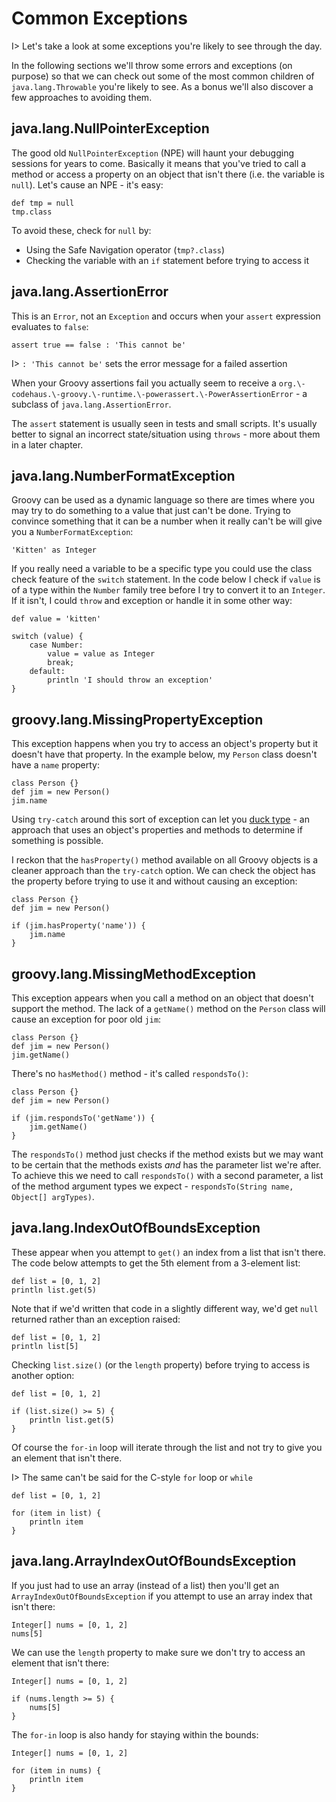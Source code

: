 # Common Exceptions

I> Let's take a look at some exceptions you're likely to see through the day.

In the following sections we'll throw some errors and exceptions (on purpose) so that we can check out some of the most common children of `java.lang.Throwable` you're likely to see. As a bonus we'll also discover a few approaches to avoiding them.

## java.lang.NullPointerException

The good old `NullPointerException` (NPE) will haunt your debugging sessions for years to come. Basically it means that you've tried to call a method or access a property on an object that isn't there (i.e. the variable is `null`). Let's cause an NPE - it's easy:


	def tmp = null
	tmp.class


To avoid these, check for `null` by:

- Using the Safe Navigation operator (`tmp?.class`)
- Checking the variable with an `if` statement before trying to access it

## java.lang.AssertionError

This is an `Error`, not an `Exception` and occurs when your `assert` expression evaluates to `false`:


	assert true == false : 'This cannot be'


I> `: 'This cannot be'` sets the error message for a failed assertion

When your Groovy assertions fail you actually seem to receive a `org.\-codehaus.\-groovy.\-runtime.\-powerassert.\-PowerAssertionError` - a subclass of `java.lang.AssertionError`.

The `assert` statement is usually seen in tests and small scripts. It's usually better to signal an incorrect state/situation using `throws` - more about them in a later chapter.

## java.lang.NumberFormatException

Groovy can be used as a dynamic language so there are times where you may try to do something to a value that just can't be done. Trying to convince something that it can be a number when it really can't be will give you a `NumberFormatException`:


	'Kitten' as Integer


If you really need a variable to be a specific type you could use the class check feature of the `switch` statement. In the code below I check if `value` is of a type within the `Number` family tree before I try to convert it to an `Integer`. If it isn't, I could `throw` and exception or handle it in some other way:


	def value = 'kitten'

	switch (value) {
	    case Number:
	        value = value as Integer
	        break;
	    default:
	        println 'I should throw an exception'
	}


## groovy.lang.MissingPropertyException

This exception happens when you try to access an object's property but it doesn't have that property. In the example below, my `Person` class doesn't have a `name` property:


	class Person {}
	def jim = new Person()
	jim.name


Using `try-catch` around this sort of exception can let you [duck type](https://en.wikipedia.org/wiki/Duck_typing) - an approach that uses an object's properties and methods to determine if something is possible.

I reckon that the `hasProperty()` method available on all Groovy objects is a cleaner approach than the `try-catch` option. We can check the object has the property before trying to use it and without causing an exception:


	class Person {}
	def jim = new Person()

	if (jim.hasProperty('name')) {
	    jim.name
	}


## groovy.lang.MissingMethodException

This exception appears when you call a method on an object that doesn't support the method. The lack of a `getName()` method on the `Person` class will cause an exception for poor old `jim`:


	class Person {}
	def jim = new Person()
	jim.getName()


There's no `hasMethod()` method - it's called `respondsTo()`:


	class Person {}
	def jim = new Person()

	if (jim.respondsTo('getName')) {
	    jim.getName()
	}


The `respondsTo()` method just checks if the method exists but we may want to be certain that the methods exists _and_ has the parameter list we're after. To achieve this we need to call `respondsTo()` with a second parameter, a list of the method argument types we expect - `respondsTo(String name, Object[] argTypes)`.

## java.lang.IndexOutOfBoundsException

These appear when you attempt to `get()` an index from a list that isn't there. The code below attempts to get the 5th element from a 3-element list:


	def list = [0, 1, 2]
	println list.get(5)


Note that if we'd written that code in a slightly different way, we'd get `null` returned rather than an exception raised:


	def list = [0, 1, 2]
	println list[5]


Checking `list.size()` (or the `length` property) before trying to access is another option:


	def list = [0, 1, 2]

	if (list.size() >= 5) {
	    println list.get(5)
	}


Of course the `for-in` loop will iterate through the list and not try to give you an element that isn't there.

I> The same can't be said for the C-style `for` loop or `while`


	def list = [0, 1, 2]

	for (item in list) {
	    println item
	}


## java.lang.ArrayIndexOutOfBoundsException

If you just had to use an array (instead of a list) then you'll get an `ArrayIndexOutOfBoundsException` if you attempt to use an array index that isn't there:


	Integer[] nums = [0, 1, 2]
	nums[5]


We can use the `length` property to make sure we don't try to access an element that isn't there:


	Integer[] nums = [0, 1, 2]

	if (nums.length >= 5) {
	    nums[5]
	}


The `for-in` loop is also handy for staying within the bounds:


	Integer[] nums = [0, 1, 2]

	for (item in nums) {
	    println item
	}
